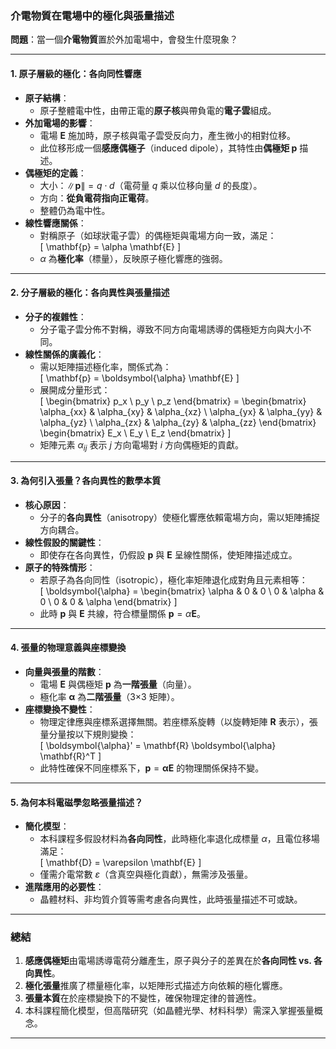 
### **介電物質在電場中的極化與張量描述**  

**問題**：當一個**介電物質**置於外加電場中，會發生什麼現象？  

---

#### **1. 原子層級的極化：各向同性響應**  
- **原子結構**：  
  - 原子整體電中性，由帶正電的**原子核**與帶負電的**電子雲**組成。  
- **外加電場的影響**：  
  - 電場 $\mathbf{E}$ 施加時，原子核與電子雲受反向力，產生微小的相對位移。  
  - 此位移形成一個**感應偶極子**（induced dipole），其特性由**偶極矩 $\mathbf{p}$** 描述。  
- **偶極矩的定義**：  
  - 大小：$\|\mathbf{p}\| = q \cdot d$（電荷量 $q$ 乘以位移向量 $d$ 的長度）。  
  - 方向：**從負電荷指向正電荷**。  
  - 整體仍為電中性。  
- **線性響應關係**：  
  - 對稱原子（如球狀電子雲）的偶極矩與電場方向一致，滿足：  
    \[
    \mathbf{p} = \alpha \mathbf{E}
    \]  
  - $\alpha$ 為**極化率**（標量），反映原子極化響應的強弱。  

---

#### **2. 分子層級的極化：各向異性與張量描述**  
- **分子的複雜性**：  
  - 分子電子雲分佈不對稱，導致不同方向電場誘導的偶極矩方向與大小不同。  
- **線性關係的廣義化**：  
  - 需以矩陣描述極化率，關係式為：  
    \[
    \mathbf{p} = \boldsymbol{\alpha} \mathbf{E}
    \]  
  - 展開成分量形式：  
    \[
    \begin{bmatrix} p_x \\ p_y \\ p_z \end{bmatrix} =
    \begin{bmatrix} 
    \alpha_{xx} & \alpha_{xy} & \alpha_{xz} \\ 
    \alpha_{yx} & \alpha_{yy} & \alpha_{yz} \\ 
    \alpha_{zx} & \alpha_{zy} & \alpha_{zz} 
    \end{bmatrix}
    \begin{bmatrix} E_x \\ E_y \\ E_z \end{bmatrix}
    \]  
  - 矩陣元素 $\alpha_{ij}$ 表示 $j$ 方向電場對 $i$ 方向偶極矩的貢獻。  

---

#### **3. 為何引入張量？各向異性的數學本質**  
- **核心原因**：  
  - 分子的**各向異性**（anisotropy）使極化響應依賴電場方向，需以矩陣捕捉方向耦合。  
- **線性假設的關鍵性**：  
  - 即使存在各向異性，仍假設 $\mathbf{p}$ 與 $\mathbf{E}$ 呈線性關係，使矩陣描述成立。  
- **原子的特殊情形**：  
  - 若原子為各向同性（isotropic），極化率矩陣退化成對角且元素相等：  
    \[
    \boldsymbol{\alpha} = 
    \begin{bmatrix} 
    \alpha & 0 & 0 \\ 
    0 & \alpha & 0 \\ 
    0 & 0 & \alpha 
    \end{bmatrix}
    \]  
  - 此時 $\mathbf{p}$ 與 $\mathbf{E}$ 共線，符合標量關係 $\mathbf{p} = \alpha \mathbf{E}$。  

---

#### **4. 張量的物理意義與座標變換**  
- **向量與張量的階數**：  
  - 電場 $\mathbf{E}$ 與偶極矩 $\mathbf{p}$ 為**一階張量**（向量）。  
  - 極化率 $\boldsymbol{\alpha}$ 為**二階張量**（3×3 矩陣）。  
- **座標變換不變性**：  
  - 物理定律應與座標系選擇無關。若座標系旋轉（以旋轉矩陣 $\mathbf{R}$ 表示），張量分量按以下規則變換：  
    \[
    \boldsymbol{\alpha}' = \mathbf{R} \boldsymbol{\alpha} \mathbf{R}^T
    \]  
  - 此特性確保不同座標系下，$\mathbf{p} = \boldsymbol{\alpha} \mathbf{E}$ 的物理關係保持不變。  

---

#### **5. 為何本科電磁學忽略張量描述？**  
- **簡化模型**：  
  - 本科課程多假設材料為**各向同性**，此時極化率退化成標量 $\alpha$，且電位移場滿足：  
    \[
    \mathbf{D} = \varepsilon \mathbf{E}
    \]  
  - 僅需介電常數 $\varepsilon$（含真空與極化貢獻），無需涉及張量。  
- **進階應用的必要性**：  
  - 晶體材料、非均質介質等需考慮各向異性，此時張量描述不可或缺。  

---

### **總結**  
1. **感應偶極矩**由電場誘導電荷分離產生，原子與分子的差異在於**各向同性 vs. 各向異性**。  
2. **極化張量**推廣了標量極化率，以矩陣形式描述方向依賴的極化響應。  
3. **張量本質**在於座標變換下的不變性，確保物理定律的普適性。  
4. 本科課程簡化模型，但高階研究（如晶體光學、材料科學）需深入掌握張量概念。  

---
